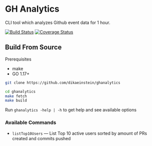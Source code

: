 # GH Analytics

CLI tool which analyzes Github event data for 1 hour.

[![Build Status](https://github.com/dikaeinstein/ghanalytics/actions/workflows/ci.yml/badge.svg?branch=main)](https://github.com/dikaeinstein/ghanalytics/actions)
[![Coverage Status](https://coveralls.io/repos/github/dikaeinstein/ghanalytics/badge.svg?branch=main)](https://coveralls.io/github/dikaeinstein/ghanalytics?branch=main)

## Build From Source

Prerequisites

- make
- GO 1.17+

```bash
git clone https://github.com/dikaeinstein/ghanalytics

cd ghanalytics
make fetch
make build
```

Run `ghanalytics -help | -h` to get help and see available options

### Available Commands

- `listTop10Users` — List Top 10 active users sorted by amount of PRs created and commits pushed
